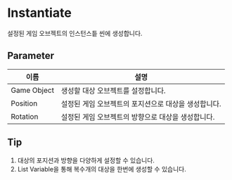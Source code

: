 # Instantiate
설정된 게임 오브젝트의 인스턴스틑 씬에 생성합니다. 

## Parameter

| **이름**      | **설명**                        |
|-------------|-------------------------------|
| Game Object | 생성할 대상 오브젝트를 설정합니다.           |
| Position    | 설정된 게임 오브젝트의 포지션으로 대상을 생성합니다. |
| Rotation    | 설정된 게임 오브젝트의 방향으로 대상을 생성합니다.  |


## Tip

1. 대상의 포지션과 방향을 다양하게 설정할 수 있습니다. 
2. List Variable을 통해 복수개의 대상을 한번에 생성할 수 있습니다.
